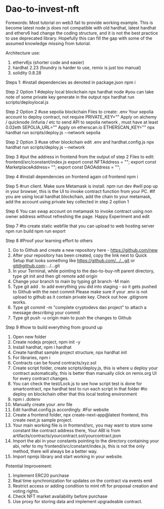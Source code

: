 # Dao-to-invest-nft

Forewords:
Most tutorial on web3 fail to provide working example. This is become latest node js does not compatible with old hardhat, latest hardhat and etherv6 had change the coding structure, and it is not the best practice to use deprecated library. Hopefully this can fill the gap with some of the assumed knowledge missing from tutorial.

Architecture use:
1. etherv6js (shorter code and easier)
2. hardhat 2.23 (foundry is harder to use, remix is just too manual)
3. solidity 0.8.28

Steps 1:
#install dependencies as denoted in package.json
npm i

Step 2 Option 1
#deploy local blockchain
npx hardhat node
#you can take note of some private key generate in the output
npx hardhat run scripts/deploylocal.js

Step 2 Option 2
#use sepolia blockchain
Files to create:
.env
Your sepolia account to deploy contract, not require 
PRIVATE_KEY=""
Apply on alchemy / quicknode /infuria / etc to send API to sepolia network , must have at least 0.02eth
SEPOLIA_URL="" 
Apply on etherscan.io
ETHERSCAN_KEY=""
npx hardhat run scripts/deploy.js --network sepolia

Step 2 Option 3
#use other blockchain
edit .env and hardhat.config.js
npx hardhat run scripts/deploy.js --network <define in hardhatconfig>

Step 3
#put the address in frontend from the output of step 2
Files to edit:
frontend/src/constant/index.js
export const NFTAddress =
  "";
export const  MarketplaceAddress=
  "";
export const DAOAddress =
  "";

Step 4
#install dependencies on frontend again 
cd frontend
npm i

Step 5
#run client. Make sure Metamask is install.
npm run dev 
#will pop up in your browser, this is the UI to invoke contract function from your PC. 
#If you are using local hardhat blockchain, add the chain to your metamask, add the account using private key collected in step 2 option 1

Step 6
You can swap account on metamask to invoke contract using non owner address without refreshing the page.
Happy Experiment and edit

Step 7
#to create static webfile that you can upload to web hosting server 
npm run build
npm run export

Step 8 
#Proof your learning effort to others
1. Go to Github and create a new repository here - https://github.com/new
2. After your repository has been created, copy the link next to Quick Setup that looks something like https://github.com/…/…git or git@github.com:…/…git
3. In your Terminal, while pointing to the dao-to-buy-nft parent directory, type git init and then git remote add origin <URL FROM ABOVE>
4. Change your branch to main by typing git branch -M main
5. Type git add . to add everything you did into staging - so it gets pushed to Github with the next commit
Please make sure if your .env is not upload to github as it contain private key. Check out how .gitignore works.
6. Type git commit -m "complete cryptodevs dao project" to attach a message describing your commit
7. Type git push -u origin main to push the changes to Github

Step 9 
#how to build everything from ground up
1. Open new folder
2. Create nodejs project, npm init -y
3. Install hardhat, npm i hardhat
4. Create hardhat sample project structure, npx hardhat init
5. For libraries, npm i  <package u found npmjs.org>
6. Contracts can be found contracts/xyz.sol
7. Create script folder, create scripts/deploy.js, this is where u deploy your contract automatically, this is better than manually click on remix.org UI for every contract changes.
8. You can check the test/Lock.js to see how script test is done for smartcontract, npx hardhat test to run each script in that folder
#to deploy on blockchain other that this local testing environment
9. npm i .dotenv
10. Manually create your .env file
11. Edit hardhat.config.js accordingly.
#For website
1. Create a frontend folder, npx create-next-app@latest frontend, this create next.js sample project.
2. Your main working file is in frontend/src, you may want to store some constant like contract address there, Your ABI is from artifacts/contracts/yourcontract.sol/yourcontract.json
3. Import the abi in your constants pointing to the directory containing your abi, refer to my frontend/src/constant/index.js, this is not the only method, there will always be a better way.
4. Import npmjs library and start working in your website.

Potential Improvement:
1. Implement ERC20 purchase
2. Real time synchronization for updates on the contract via events emit
3. Restrict access or adding condition to mint nft for proposal creation and voting rights.
4. Check NFT market availability before purchase
5. Use proxy for storing data and implement upgradeable contract.
